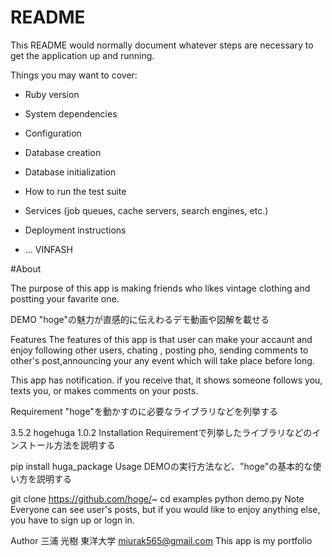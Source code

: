 # README

This README would normally document whatever steps are necessary to get the
application up and running.

Things you may want to cover:

* Ruby version

* System dependencies

* Configuration

* Database creation

* Database initialization

* How to run the test suite

* Services (job queues, cache servers, search engines, etc.)

* Deployment instructions

* ...
VINFASH

#About

The purpose of this app is making friends who likes vintage clothing and postting your favarite one.

DEMO
"hoge"の魅力が直感的に伝えわるデモ動画や図解を載せる

Features
The features of this app is that user can make your accaunt and enjoy following other users, chating , posting pho, sending comments to other's post,announcing your any event which will take place before long.

This app has notification. if you receive that, it shows someone follows you, texts you, or makes comments on your posts.

Requirement
"hoge"を動かすのに必要なライブラリなどを列挙する

3.5.2
hogehuga 1.0.2
Installation
Requirementで列挙したライブラリなどのインストール方法を説明する

pip install huga_package
Usage
DEMOの実行方法など、"hoge"の基本的な使い方を説明する

git clone https://github.com/hoge/~
cd examples
python demo.py
Note
Everyone can see user's posts, but if you would like to enjoy anything else, you have to sign up or logn in.

Author
三浦 光樹
東洋大学
miurak565@gmail.com
This app is my portfolio